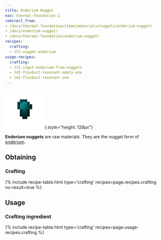 ```yaml
---
title: Enderium Nugget
nav: thermal-foundation-2
redirect_from:
- /docs/thermal-foundation/items/materials/nuggets/enderium-nugget/
- /docs/enderium-nugget/
- /docs/thermal-foundation/enderium-nugget/
recipes:
  crafting:
  - tf2-nugget-enderium
usage-recipes:
  crafting:
  - tf2-ingot-enderium-from-nuggets
  - td2-fluxduct-resonant-empty-one
  - td2-fluxduct-resonant-one
---
```


![Enderium nugget](/assets/images/thermal-foundation/nugget-enderium.png){:style="height: 128px"}


**Enderium nuggets** are raw materials. They are the nugget form of
[enderium](/docs/thermal-foundation-2/enderium-ingot/).


Obtaining
---------

### Crafting
{% include recipe-table.html type='crafting' recipes=page.recipes.crafting no-result=true %}


Usage
-----

### Crafting ingredient
{% include recipe-table.html type='crafting' recipes=page.usage-recipes.crafting %}
